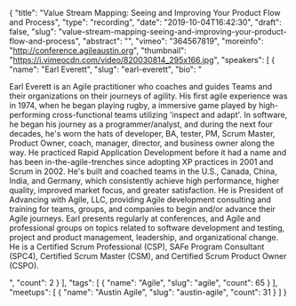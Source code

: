 {
  "title": "Value Stream Mapping: Seeing and Improving Your Product Flow and Process",
  "type": "recording",
  "date": "2019-10-04T16:42:30",
  "draft": false,
  "slug": "value-stream-mapping-seeing-and-improving-your-product-flow-and-process",
  "abstract": "",
  "vimeo": "364567819",
  "moreinfo": "http://conference.agileaustin.org",
  "thumbnail": "https://i.vimeocdn.com/video/820030814_295x166.jpg",
  "speakers": [
    {
      "name": "Earl Everett",
      "slug": "earl-everett",
      "bio": "<p>Earl Everett is an Agile practitioner who coaches and guides Teams and their organizations on their journeys of agility. His first agile experience was in 1974, when he began playing rugby, a immersive game played by high-performing cross-functional teams utilizing 'inspect and adapt'. In software, he began his journey as a programmer/analyst, and during the next four decades, he's worn the hats of developer, BA, tester, PM, Scrum Master, Product Owner, coach, manager, director, and business owner along the way. He practiced Rapid Application Development before it had a name and has been in-the-agile-trenches since adopting XP practices in 2001 and Scrum in 2002. He's built and coached teams in the U.S., Canada, China, India, and Germany, which consistently achieve high performance, higher quality, improved market focus, and greater satisfaction. He is President of Advancing with Agile, LLC, providing Agile development consulting and training for teams, groups, and companies to begin and/or advance their Agile journeys. Earl presents regularly at conferences, and Agile and professional groups on topics related to software development and testing, project and product management, leadership, and organizational change. He is a Certified Scrum Professional (CSP), SAFe Program Consultant (SPC4), Certified Scrum Master (CSM), and Certified Scrum Product Owner (CSPO).</p>",
      "count": 2
    }
  ],
  "tags": [
    {
      "name": "Agile",
      "slug": "agile",
      "count": 65
    }
  ],
  "meetups": [
    {
      "name": "Austin Agile",
      "slug": "austin-agile",
      "count": 31
    }
  ]
}